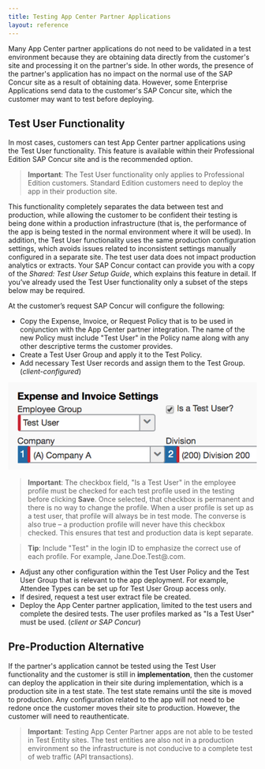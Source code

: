 ```yaml
---
title: Testing App Center Partner Applications
layout: reference
---
```


Many App Center partner applications do not need to be validated in a test environment because they are obtaining data directly from the customer's site and processing it on the partner's side. In other words, the presence of the partner's application has no impact on the normal use of the SAP Concur site as a result of obtaining data. However, some Enterprise Applications send data to the customer's SAP Concur site, which the customer may want to test before deploying.

## Test User Functionality

In most cases, customers can test App Center partner applications using the Test User functionality. This feature is available within their Professional Edition SAP Concur site and is the recommended option.

>**Important**: The Test User functionality only applies to Professional Edition customers. Standard Edition customers need to deploy the app in their production site.

This functionality completely separates the data between test and production, while allowing the customer to be confident their testing is being done within a production infrastructure (that is, the performance of the app is being tested in the normal environment where it will be used). In addition, the Test User functionality uses the same production configuration settings, which avoids issues related to inconsistent settings manually configured in a separate site. The test user data does not impact production analytics or extracts. Your SAP Concur contact can provide you with a copy of the *Shared: Test User Setup Guide*, which explains this feature in detail. If you’ve already used the Test User functionality only a subset of the steps below may be required.

At the customer’s request SAP Concur will configure the following:

* Copy the Expense, Invoice, or Request Policy that is to be used in conjunction with the App Center partner integration. The name of the new Policy must include "Test User" in the Policy name along with any other descriptive terms the customer provides.
* Create a Test User Group and apply it to the Test Policy.
* Add necessary Test User records and assign them to the Test Group. (*client-configured*)

![Expense and Invoice settings showing the Test User text box is checked.](./isatestuser.png)

> **Important**: The checkbox field, "Is a Test User" in the employee profile must be checked for each test profile used in the testing before clicking **Save**. Once selected, that checkbox is permanent and there is no way to change the profile. When a user profile is set up as a test user, that profile will always be in test mode. The converse is also true – a production profile will never have this checkbox checked. This ensures that test and production data is kept separate.

> **Tip**: Include "Test" in the login ID to emphasize the correct use of each profile. For example, Jane.Doe.Test@<company domain>.com.

* Adjust any other configuration within the Test User Policy and the Test User Group that is relevant to the app deployment. For example, Attendee Types can be set up for Test User Group access only.
* If desired, request a test user extract file be created.
* Deploy the App Center partner application, limited to the test users and complete the desired tests. The user profiles marked as "Is a Test User" must be used. (*client or SAP Concur*)

## Pre-Production Alternative

If the partner's application cannot be tested using the Test User functionality and the customer is still in **implementation**, then the customer can deploy the application in their site during implementation, which is a production site in a test state. The test state remains until the site is moved to production. Any configuration related to the app will not need to be redone once the customer moves their site to production. However, the customer will need to reauthenticate.

> **Important**: Testing App Center Partner apps are not able to be tested in Test Entity sites.  The test entities are also not in a production environment so the infrastructure is not conducive to a complete test of web traffic (API transactions).
